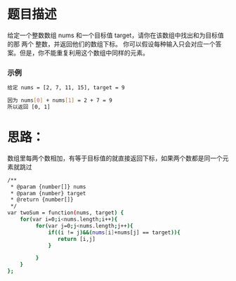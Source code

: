 # 题目描述

给定一个整数数组 nums 和一个目标值 target，请你在该数组中找出和为目标值的那 两个 整数，并返回他们的数组下标。
你可以假设每种输入只会对应一个答案。但是，你不能重复利用这个数组中同样的元素。

### 示例
``` bash
给定 nums = [2, 7, 11, 15], target = 9

因为 nums[0] + nums[1] = 2 + 7 = 9
所以返回 [0, 1]
```

# 思路：
数组里每两个数相加，有等于目标值的就直接返回下标，如果两个数都是同一个元素就跳过

``` bash
/**
 * @param {number[]} nums
 * @param {number} target
 * @return {number[]}
 */
var twoSum = function(nums, target) {
    for(var i=0;i<nums.length;i++){
         for(var j=0;j<nums.length;j++){
             if((i != j)&&(nums[i]+nums[j] == target)){
                return [i,j]                
             }

         }
    }
};
```
